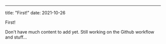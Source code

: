 ---
title: "First!"
date: 2021-10-26

First!

Don't have much content to add yet. Still working on the Github workflow and stuff...
